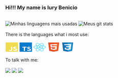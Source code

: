 ### Hi!!! My name is Iury Benicio
<br/>

<div>
  <img height="200em"  alt="Minhas linguagens mais usadas" src="https://github-readme-stats.vercel.app/api/top-langs/?username=IuryBenicio&layout=donut&theme=dark#gh-dark-mode-only"/>
  <img height="200em"  alt="Meus git stats" src="https://github-readme-stats.vercel.app/api?username=IuryBenicio&show_icons=true&theme=dark#gh-dark-mode-only" />
</div>
<br/>
<div style="display: block">
 There is the languages what i most use:
</div>
<div style="display: inline_block">
<br/>
  <img align="center" alt="Rafa-Js" height="30" width="40" src="https://raw.githubusercontent.com/devicons/devicon/master/icons/javascript/javascript-plain.svg">
  <img align="center" alt="Rafa-Ts" height="30" width="40" src="https://raw.githubusercontent.com/devicons/devicon/master/icons/typescript/typescript-plain.svg">
  <img align="center" alt="Rafa-React" height="30" width="40" src="https://raw.githubusercontent.com/devicons/devicon/master/icons/react/react-original.svg">
  <img align="center" alt="Rafa-HTML" height="30" width="40" src="https://raw.githubusercontent.com/devicons/devicon/master/icons/html5/html5-original.svg">
  <img align="center" alt="Rafa-CSS" height="30" width="40" src="https://raw.githubusercontent.com/devicons/devicon/master/icons/css3/css3-original.svg">
</div>
<br/>
<div style="display: block">
 To talk with me:
</div>
<div> 
  <br/>
  <a href="https://www.instagram.com/iurybeni_/" target="_blank"><img src="https://img.shields.io/badge/-Instagram-%23E4405F?style=for-the-badge&logo=instagram&logoColor=white" target="_blank"></a>
  <a href = "mailto:iury620@gmail.com.com"><img src="https://img.shields.io/badge/-Gmail-%23333?style=for-the-badge&logo=gmail&logoColor=white" target="_blank"></a>
  <a href="https://www.linkedin.com/in/iurybenicio/" target="_blank"><img src="https://img.shields.io/badge/-LinkedIn-%230077B5?style=for-the-badge&logo=linkedin&logoColor=white" target="_blank"></a> 
  
</div>
